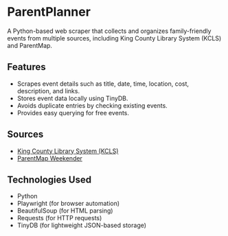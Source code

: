 # ParentPlanner

A Python-based web scraper that collects and organizes family-friendly events from multiple sources, including King County Library System (KCLS) and ParentMap.

## Features

- Scrapes event details such as title, date, time, location, cost, description, and links.
- Stores event data locally using TinyDB.
- Avoids duplicate entries by checking existing events.
- Provides easy querying for free events.

## Sources

- [King County Library System (KCLS)](https://kcls.bibliocommons.com/)
- [ParentMap Weekender](https://www.parentmap.com/article/the-weekender)

## Technologies Used

- Python
- Playwright (for browser automation)
- BeautifulSoup (for HTML parsing)
- Requests (for HTTP requests)
- TinyDB (for lightweight JSON-based storage)
